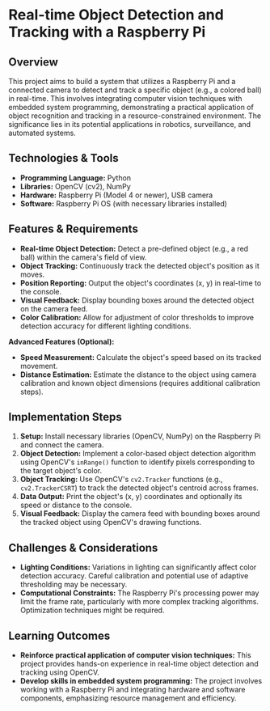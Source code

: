 # Real-time Object Detection and Tracking with a Raspberry Pi

## Overview

This project aims to build a system that utilizes a Raspberry Pi and a connected camera to detect and track a specific object (e.g., a colored ball) in real-time. This involves integrating computer vision techniques with embedded system programming, demonstrating a practical application of object recognition and tracking in a resource-constrained environment.  The significance lies in its potential applications in robotics, surveillance, and automated systems.


## Technologies & Tools

- **Programming Language:** Python
- **Libraries:** OpenCV (cv2), NumPy
- **Hardware:** Raspberry Pi (Model 4 or newer), USB camera
- **Software:** Raspberry Pi OS (with necessary libraries installed)


## Features & Requirements

- **Real-time Object Detection:**  Detect a pre-defined object (e.g., a red ball) within the camera's field of view.
- **Object Tracking:** Continuously track the detected object's position as it moves.
- **Position Reporting:** Output the object's coordinates (x, y) in real-time to the console.
- **Visual Feedback:** Display bounding boxes around the detected object on the camera feed.
- **Color Calibration:** Allow for adjustment of color thresholds to improve detection accuracy for different lighting conditions.


**Advanced Features (Optional):**

- **Speed Measurement:** Calculate the object's speed based on its tracked movement.
- **Distance Estimation:**  Estimate the distance to the object using camera calibration and known object dimensions (requires additional calibration steps).


## Implementation Steps

1. **Setup:**  Install necessary libraries (OpenCV, NumPy) on the Raspberry Pi and connect the camera.
2. **Object Detection:** Implement a color-based object detection algorithm using OpenCV's `inRange()` function to identify pixels corresponding to the target object's color.
3. **Object Tracking:** Use OpenCV's `cv2.Tracker` functions (e.g., `cv2.TrackerCSRT`) to track the detected object's centroid across frames.
4. **Data Output:** Print the object's (x, y) coordinates and optionally its speed or distance to the console.
5. **Visual Feedback:** Display the camera feed with bounding boxes around the tracked object using OpenCV's drawing functions.


## Challenges & Considerations

- **Lighting Conditions:**  Variations in lighting can significantly affect color detection accuracy.  Careful calibration and potential use of adaptive thresholding may be necessary.
- **Computational Constraints:** The Raspberry Pi's processing power may limit the frame rate, particularly with more complex tracking algorithms.  Optimization techniques might be required.


## Learning Outcomes

- **Reinforce practical application of computer vision techniques:** This project provides hands-on experience in real-time object detection and tracking using OpenCV.
- **Develop skills in embedded system programming:** The project involves working with a Raspberry Pi and integrating hardware and software components, emphasizing resource management and efficiency.

